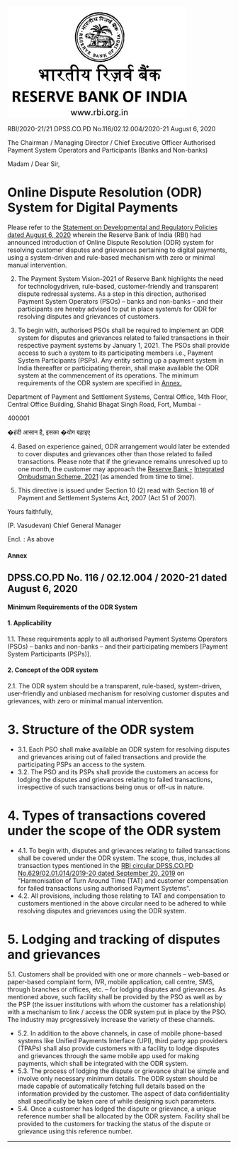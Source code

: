 ![](_page_0_Picture_0.jpeg)

RBI/2020-21/21 DPSS.CO.PD No.116/02.12.004/2020-21 August 6, 2020

The Chairman / Managing Director / Chief Executive Officer Authorised Payment System Operators and Participants (Banks and Non-banks)

Madam / Dear Sir,

# **Online Dispute Resolution (ODR) System for Digital Payments**

Please refer to the [Statement on Developmental and Regulatory Policies dated August 6, 2020](https://www.rbi.org.in/Scripts/BS_PressReleaseDisplay.aspx?prid=50176) wherein the Reserve Bank of India (RBI) had announced introduction of Online Dispute Resolution (ODR) system for resolving customer disputes and grievances pertaining to digital payments, using a system-driven and rule-based mechanism with zero or minimal manual intervention.

2. The Payment System Vision-2021 of Reserve Bank highlights the need for technologydriven, rule-based, customer-friendly and transparent dispute redressal systems. As a step in this direction, authorised Payment System Operators (PSOs) – banks and non-banks – and their participants are hereby advised to put in place system/s for ODR for resolving disputes and grievances of customers.

3. To begin with, authorised PSOs shall be required to implement an ODR system for disputes and grievances related to failed transactions in their respective payment systems by January 1, 2021. The PSOs shall provide access to such a system to its participating members i.e., Payment System Participants (PSPs). Any entity setting up a payment system in India thereafter or participating therein, shall make available the ODR system at the commencement of its operations. The minimum requirements of the ODR system are specified in [Annex.](#page-2-0)

Department of Payment and Settlement Systems, Central Office, 14th Floor, Central Office Building, Shahid Bhagat Singh Road, Fort, Mumbai -

400001

�हंदी आसान है, इसका �योग बढ़ाइए

4. Based on experience gained, ODR arrangement would later be extended to cover disputes and grievances other than those related to failed transactions. Please note that if the grievance remains unresolved up to one month, the customer may approach the [Reserve Bank -](https://www.rbi.org.in/Scripts/BS_PressReleaseDisplay.aspx?prid=52549) [Integrated Ombudsman Scheme, 2021](https://www.rbi.org.in/Scripts/BS_PressReleaseDisplay.aspx?prid=52549) (as amended from time to time).

5. This directive is issued under Section 10 (2) read with Section 18 of Payment and Settlement Systems Act, 2007 (Act 51 of 2007).

Yours faithfully,

(P. Vasudevan) Chief General Manager

Encl. : As above

#### **Annex**

## <span id="page-2-0"></span>**DPSS.CO.PD No. 116 / 02.12.004 / 2020-21 dated August 6, 2020**

#### **Minimum Requirements of the ODR System**

#### 1. Applicability

1.1. These requirements apply to all authorised Payment Systems Operators (PSOs) – banks and non-banks – and their participating members [Payment System Participants (PSPs)].

#### 2. Concept of the ODR system

2.1. The ODR system should be a transparent, rule-based, system-driven, user-friendly and unbiased mechanism for resolving customer disputes and grievances, with zero or minimal manual intervention.

# 3. Structure of the ODR system

- 3.1. Each PSO shall make available an ODR system for resolving disputes and grievances arising out of failed transactions and provide the participating PSPs an access to the system.
- 3.2. The PSO and its PSPs shall provide the customers an access for lodging the disputes and grievances relating to failed transactions, irrespective of such transactions being onus or off-us in nature.

# 4. Types of transactions covered under the scope of the ODR system

- 4.1. To begin with, disputes and grievances relating to failed transactions shall be covered under the ODR system. The scope, thus, includes all transaction types mentioned in the [RBI circular DPSS.CO.PD No.629/02.01.014/2019-20 dated September 20, 2019](https://www.rbi.org.in/Scripts/NotificationUser.aspx?Id=11693&Mode=0) on "Harmonisation of Turn Around Time (TAT) and customer compensation for failed transactions using authorised Payment Systems".
- 4.2. All provisions, including those relating to TAT and compensation to customers mentioned in the above circular need to be adhered to while resolving disputes and grievances using the ODR system.

# 5. Lodging and tracking of disputes and grievances

5.1. Customers shall be provided with one or more channels – web-based or paper-based complaint form, IVR, mobile application, call centre, SMS, through branches or offices, etc. – for lodging disputes and grievances. As mentioned above, such facility shall be provided by the PSO as well as by the PSP (the issuer institutions with whom the customer has a relationship) with a mechanism to link / access the ODR system put in place by the PSO. The industry may progressively increase the variety of these channels.

- 5.2. In addition to the above channels, in case of mobile phone-based systems like Unified Payments Interface (UPI), third party app providers (TPAPs) shall also provide customers with a facility to lodge disputes and grievances through the same mobile app used for making payments, which shall be integrated with the ODR system.
- 5.3. The process of lodging the dispute or grievance shall be simple and involve only necessary minimum details. The ODR system should be made capable of automatically fetching full details based on the information provided by the customer. The aspect of data confidentiality shall specifically be taken care of while designing such parameters.
- 5.4. Once a customer has lodged the dispute or grievance, a unique reference number shall be allocated by the ODR system. Facility shall be provided to the customers for tracking the status of the dispute or grievance using this reference number.

---------------------------